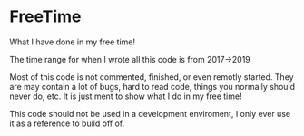 # FreeTime
What I have done in my free time!

The time range for when I wrote all this code is from 2017->2019

Most of this code is not commented, finished, or even remotly started.  They are may contain a lot of bugs, hard to read code, things you normally should never do, etc. It is just ment to show what I do in my free time!

This code should not be used in a development enviroment, I only ever use it as a reference to build off of.
